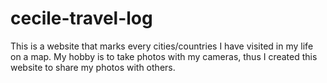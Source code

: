# cecile-travel-log
This is a website that marks every cities/countries I have visited in my life on a map.
My hobby is to take photos with my cameras, thus I created this website to share my photos with others.
